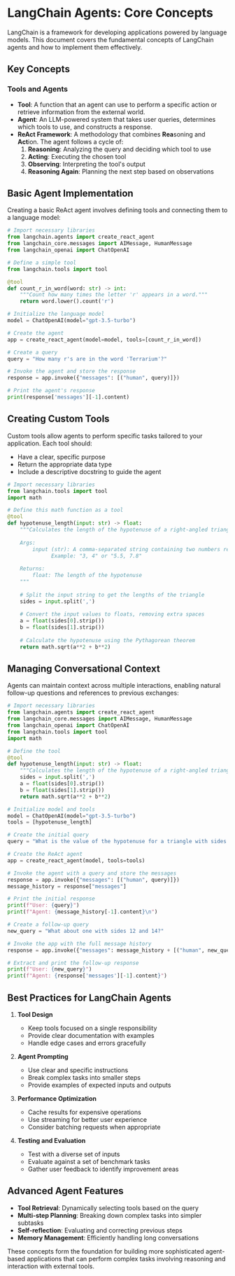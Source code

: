 # LangChain Agents: Core Concepts

LangChain is a framework for developing applications powered by language models. This document covers the fundamental concepts of LangChain agents and how to implement them effectively.

## Key Concepts

### Tools and Agents

- **Tool**: A function that an agent can use to perform a specific action or retrieve information from the external world.
- **Agent**: An LLM-powered system that takes user queries, determines which tools to use, and constructs a response.
- **ReAct Framework**: A methodology that combines **Rea**soning and **Act**ion. The agent follows a cycle of:
  1. **Reasoning**: Analyzing the query and deciding which tool to use
  2. **Acting**: Executing the chosen tool
  3. **Observing**: Interpreting the tool's output
  4. **Reasoning Again**: Planning the next step based on observations

## Basic Agent Implementation

Creating a basic ReAct agent involves defining tools and connecting them to a language model:

```python
# Import necessary libraries
from langchain.agents import create_react_agent
from langchain_core.messages import AIMessage, HumanMessage
from langchain_openai import ChatOpenAI

# Define a simple tool
from langchain.tools import tool

@tool
def count_r_in_word(word: str) -> int:
    """Count how many times the letter 'r' appears in a word."""
    return word.lower().count('r')

# Initialize the language model
model = ChatOpenAI(model="gpt-3.5-turbo")

# Create the agent
app = create_react_agent(model=model, tools=[count_r_in_word])

# Create a query
query = "How many r's are in the word 'Terrarium'?"

# Invoke the agent and store the response
response = app.invoke({"messages": [("human", query)]})

# Print the agent's response
print(response['messages'][-1].content)
```

## Creating Custom Tools

Custom tools allow agents to perform specific tasks tailored to your application. Each tool should:
- Have a clear, specific purpose
- Return the appropriate data type
- Include a descriptive docstring to guide the agent

```python
# Import necessary libraries
from langchain.tools import tool
import math

# Define this math function as a tool
@tool
def hypotenuse_length(input: str) -> float:
    """Calculates the length of the hypotenuse of a right-angled triangle given the lengths of the other two sides.
    
    Args:
        input (str): A comma-separated string containing two numbers representing the lengths of the two sides
              Example: "3, 4" or "5.5, 7.8"
    
    Returns:
        float: The length of the hypotenuse
    """
    
    # Split the input string to get the lengths of the triangle
    sides = input.split(',')
    
    # Convert the input values to floats, removing extra spaces
    a = float(sides[0].strip())
    b = float(sides[1].strip())
    
    # Calculate the hypotenuse using the Pythagorean theorem
    return math.sqrt(a**2 + b**2)
```

## Managing Conversational Context

Agents can maintain context across multiple interactions, enabling natural follow-up questions and references to previous exchanges:

```python
# Import necessary libraries
from langchain.agents import create_react_agent
from langchain_core.messages import AIMessage, HumanMessage
from langchain_openai import ChatOpenAI
from langchain.tools import tool
import math

# Define the tool
@tool
def hypotenuse_length(input: str) -> float:
    """Calculates the length of the hypotenuse of a right-angled triangle given the lengths of the other two sides."""
    sides = input.split(',')
    a = float(sides[0].strip())
    b = float(sides[1].strip())
    return math.sqrt(a**2 + b**2)

# Initialize model and tools
model = ChatOpenAI(model="gpt-3.5-turbo")
tools = [hypotenuse_length]

# Create the initial query
query = "What is the value of the hypotenuse for a triangle with sides 3 and 5?"

# Create the ReAct agent
app = create_react_agent(model, tools=tools)

# Invoke the agent with a query and store the messages
response = app.invoke({"messages": [("human", query)]})
message_history = response["messages"]

# Print the initial response
print(f"User: {query}")
print(f"Agent: {message_history[-1].content}\n")

# Create a follow-up query
new_query = "What about one with sides 12 and 14?"

# Invoke the app with the full message history
response = app.invoke({"messages": message_history + [("human", new_query)]})

# Extract and print the follow-up response
print(f"User: {new_query}")
print(f"Agent: {response['messages'][-1].content}")
```

## Best Practices for LangChain Agents

1. **Tool Design**
   - Keep tools focused on a single responsibility
   - Provide clear documentation with examples
   - Handle edge cases and errors gracefully

2. **Agent Prompting**
   - Use clear and specific instructions
   - Break complex tasks into smaller steps
   - Provide examples of expected inputs and outputs

3. **Performance Optimization**
   - Cache results for expensive operations
   - Use streaming for better user experience
   - Consider batching requests when appropriate

4. **Testing and Evaluation**
   - Test with a diverse set of inputs
   - Evaluate against a set of benchmark tasks
   - Gather user feedback to identify improvement areas

## Advanced Agent Features

- **Tool Retrieval**: Dynamically selecting tools based on the query
- **Multi-step Planning**: Breaking down complex tasks into simpler subtasks
- **Self-reflection**: Evaluating and correcting previous steps
- **Memory Management**: Efficiently handling long conversations

These concepts form the foundation for building more sophisticated agent-based applications that can perform complex tasks involving reasoning and interaction with external tools.
